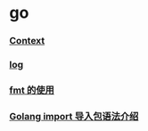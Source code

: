 # go
### [Context](https://www.jianshu.com/p/b7202f2bb477)
### [log](https://blog.51cto.com/634435/2113146)
### [ fmt 的使用](https://blog.csdn.net/u010857876/article/details/79098333)
### [Golang import 导入包语法介绍](https://blog.csdn.net/u010649766/article/details/79458004)

